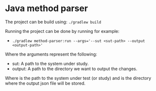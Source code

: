 # Java method parser

The project can be build using:
`./gradlew build`

Running the project can be done by running for example:
- `./gradlew method-parser:run --args='--sut <sut-path> --output <output-path>'`

Where the arguments represent the following:
- sut: A path to the system under study.
- output: A path to the directory we want to output the changes.

Where *<sut-path>* is the path to the system under test (or study) and *<output-path>* is the directory where the output json file will be stored.